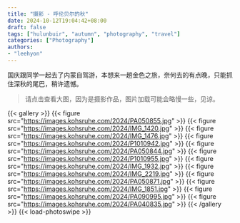 ```yaml
---
title: "摄影 - 呼伦贝尔的秋"
date: 2024-10-12T19:04:42+08:00
draft: false
tags: ["hulunbuir", "autumn", "photography", "travel"]
categories: ["Photography"]
authors:
- "leehyon"
---
```


国庆跟同学一起去了内蒙自驾游，本想来一趟金色之旅，奈何去的有点晚，只能抓住深秋的尾巴，稍许遗憾。

> 请点击查看大图，因为是摄影作品，图片加载可能会略慢一些，见谅。

{{< gallery >}}
  {{< figure src="https://images.kohsruhe.com/2024/PA050855.jpg" >}}
  {{< figure src="https://images.kohsruhe.com/2024/IMG_1420.jpg" >}}
  {{< figure src="https://images.kohsruhe.com/2024/IMG_1476.jpg" >}}
  {{< figure src="https://images.kohsruhe.com/2024/P1010942.jpg" >}}
  {{< figure src="https://images.kohsruhe.com/2024/PA050844.jpg" >}}
  {{< figure src="https://images.kohsruhe.com/2024/P1010955.jpg" >}}
  {{< figure src="https://images.kohsruhe.com/2024/IMG_1932.jpg" >}}
  {{< figure src="https://images.kohsruhe.com/2024/IMG_2219.jpg" >}}
  {{< figure src="https://images.kohsruhe.com/2024/PA050871.jpg" >}}
  {{< figure src="https://images.kohsruhe.com/2024/IMG_1851.jpg" >}}
  {{< figure src="https://images.kohsruhe.com/2024/PA090995.jpg" >}}
  {{< figure src="https://images.kohsruhe.com/2024/PA040835.jpg" >}}
{{< /gallery >}}
{{< load-photoswipe >}}
